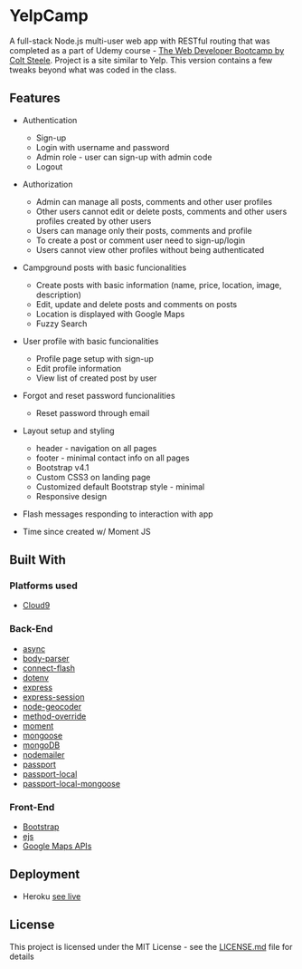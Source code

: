 # YelpCamp

A full-stack Node.js multi-user web app with RESTful routing that was completed as a part of Udemy course - [The Web Developer Bootcamp by Colt Steele](https://www.udemy.com/the-web-developer-bootcamp).
Project is a site similar to Yelp.
This version contains a few tweaks beyond what was coded in the class.

## Features

* Authentication
    *  Sign-up
    *  Login with username and password
    *  Admin role - user can sign-up with admin code
    *  Logout

* Authorization
    * Admin can manage all posts, comments and other user profiles
    * Other users cannot edit or delete posts, comments and other users profiles created by other users
    * Users can manage only their posts, comments and profile
    * To create a post or comment user need to sign-up/login
    * Users cannot view other profiles without being authenticated

* Campground posts with basic funcionalities
    * Create posts with basic information (name, price, location, image, description)
    * Edit, update and delete posts and comments on posts
    * Location is displayed with Google Maps
    * Fuzzy Search

* User profile with basic funcionalities
    * Profile page setup with sign-up
    * Edit profile information
    * View list of created post by user

* Forgot and reset password funcionalities
    * Reset password through email
    
* Layout setup and styling
    * header - navigation on all pages 
    * footer - minimal contact info on all pages
    * Bootstrap v4.1
    * Custom CSS3 on landing page
    * Customized default Bootstrap style - minimal
    * Responsive design

* Flash messages responding to interaction with app
* Time since created w/ Moment JS

## Built With

### Platforms used
* [Cloud9](https://c9.io/)

### Back-End
* [async](http://caolan.github.io/async/)
* [body-parser](https://www.npmjs.com/package/body-parser) 
* [connect-flash](https://github.com/jaredhanson/connect-flash)
* [dotenv](https://www.npmjs.com/package/dotenv)
* [express](https://expressjs.com/)
* [express-session](https://github.com/expressjs/session#express-session)
* [node-geocoder](https://www.npmjs.com/package/node-geocoder)
* [method-override](https://github.com/expressjs/method-override)
* [moment](https://www.npmjs.com/package/moment)
* [mongoose](http://mongoosejs.com/)
* [mongoDB](https://www.mongodb.com/)
* [nodemailer](https://nodemailer.com/about/)
* [passport](http://www.passportjs.org/)
* [passport-local](https://github.com/jaredhanson/passport-local#passport-local)
* [passport-local-mongoose](https://github.com/saintedlama/passport-local-mongoose)

### Front-End
* [Bootstrap](https://getbootstrap.com/)
* [ejs](http://ejs.co/)
* [Google Maps APIs](https://cloud.google.com/maps-platform/)

## Deployment

* Heroku [see live](https://fathomless-mountain-20455.herokuapp.com/)

## License

This project is licensed under the MIT License - see the [LICENSE.md](LICENSE.md) file for details


